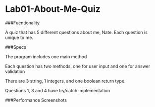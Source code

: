 # Lab01-About-Me-Quiz

###Fucntionality

A quiz that has 5 different questions about me, Nate. Each question is unique to me.

###Specs

The program includes one main method

Each question has two methods, one for user input and one for answer validation

There are 3 string, 1 integers, and one boolean return type.

Questions 1, 3 and 4 have try/catch implementation

###Performance Screenshots

